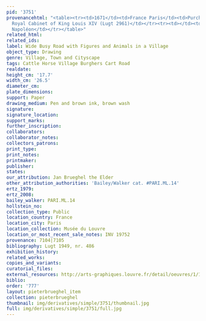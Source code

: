 ```yaml
---
pid: '3751'
provenancehtml: "<table><tr><td>1671</td><td>France Paris</td><td>Purchased for the
  Royal Cabinet of King Louis XIV (Lugt 2961)</td></tr><tr><td></td><td>France Paris</td><td>Musée
  Napoléon</td></tr></table>"
related_html:
related_ids:
label: Wide Busy Road with Figures and Animals in a Village
object_type: Drawing
genre: Village, Town and Cityscape
tags: Cattle Horse Village Burghers Cart Road
realdate:
height_cm: '17.7'
width_cm: '26.5'
diameter_cm:
plate_dimensions:
support: Paper
drawing_medium: Pen and brown ink, brown wash
signature:
signature_location:
support_marks:
further_inscription:
collaborators:
collaborator_notes:
collectors_patrons:
print_type:
print_notes:
printmaker:
publisher:
states:
our_attribution: Jan Brueghel the Elder
other_attribution_authorities: 'Bailey/Walker cat. #PARI.ML.14'
ertz_1979:
ertz_2008:
bailey_walker: PARI.ML.14
hollstein_no:
collection_type: Public
location_country: France
location_city: Paris
location_collection: Musée du Louvre
location_or_most_recent_sale_notes: INV 19752
provenance: 7104|7105
bibliography: Lugt 1949, nr. 486
exhibition_history:
related_works:
copies_and_variants:
curatorial_files:
external_resources: http://arts-graphiques.louvre.fr/detail/oeuvres/1/109894-Large-route-animee-de-figures-et-danimaux-dans-un-village
biblio:
order: '777'
layout: pieterbrueghel_item
collection: pieterbrueghel
thumbnail: img/derivatives/simple/3751/thumbnail.jpg
full: img/derivatives/simple/3751/full.jpg
---
```

